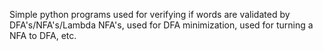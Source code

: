 Simple python programs used for verifying if words are validated by DFA's/NFA's/Lambda NFA's, used for DFA minimization, used for turning a NFA to DFA, etc.

